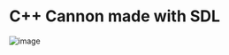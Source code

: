 # C++ Cannon made with SDL

![image](https://github.com/Nartynka/Pif-Paf/assets/57597187/a9af5e13-5cd1-4b7a-bb43-3ac7d37d4d01)

